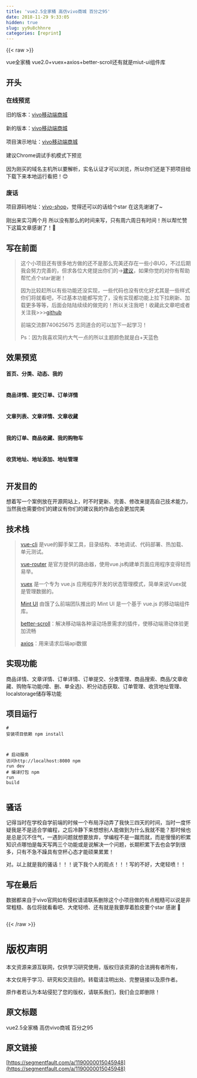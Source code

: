 ```yaml
---
title: 'vue2.5全家桶 高仿vivo商城 百分之95' 
date: 2018-11-29 9:33:05
hidden: true
slug: yy9u8chhnre
categories: [reprint]
---
```


{{< raw >}}

                    
<p>vue&#x5168;&#x5BB6;&#x6876; vue2.0+vuex+axios+better-scroll&#x8FD8;&#x6709;&#x5C31;&#x662F;miut-ui&#x7EC4;&#x4EF6;&#x5E93;</p>
<h2 id="articleHeader0">&#x5F00;&#x5934;</h2>
<h3 id="articleHeader1">&#x5728;&#x7EBF;&#x9884;&#x89C8;</h3>
<p>&#x65E7;&#x7684;&#x7248;&#x672C;&#xFF1A;<a href="http://fwk01.top" rel="nofollow noreferrer" target="_blank">vivo&#x79FB;&#x52A8;&#x7AEF;&#x5546;&#x57CE;</a><br><br>&#x65B0;&#x7684;&#x7248;&#x672C;&#xFF1A;<a href="http://fwk02.top" rel="nofollow noreferrer" target="_blank">vivo&#x79FB;&#x52A8;&#x7AEF;&#x5546;&#x57CE;</a><br><br>&#x9879;&#x76EE;&#x6F14;&#x793A;&#x5730;&#x5740;&#xFF1A;<a href="http://fwk02.top" rel="nofollow noreferrer" target="_blank">vivo&#x79FB;&#x52A8;&#x7AEF;&#x5546;&#x57CE;</a><br><br>&#x5EFA;&#x8BAE;Chrome&#x8C03;&#x8BD5;&#x624B;&#x673A;&#x6A21;&#x5F0F;&#x4E0B;&#x9884;&#x89C8;<br><br>&#x56E0;&#x4E3A;&#x521A;&#x4E70;&#x7684;&#x57DF;&#x540D;&#x4E3B;&#x673A;&#x6240;&#x4EE5;&#x8981;&#x89E3;&#x6790;&#xFF0C;&#x5B9E;&#x540D;&#x8BA4;&#x8BC1;&#x624D;&#x53EF;&#x4EE5;&#x6D4F;&#x89C8;&#xFF0C;&#x6240;&#x4EE5;&#x4F60;&#x4EEC;&#x8FD8;&#x662F;&#x4E0B;&#x628A;&#x9879;&#x76EE;&#x7ED9;&#x4E0B;&#x8F7D;&#x4E0B;&#x6765;&#x672C;&#x5730;&#x8FD0;&#x884C;&#x770B;&#x628A;&#xFF01;&#x1F60A;</p>
<h3 id="articleHeader2">&#x5E9F;&#x8BDD;</h3>
<p>&#x9879;&#x76EE;&#x6E90;&#x7801;&#x5730;&#x5740;&#xFF1A;<a href="https://github.com/Mynameisfwk/vivo-shop" rel="nofollow noreferrer" target="_blank">vivo-shop</a>&#xFF0C;&#x89C9;&#x5F97;&#x8FD8;&#x53EF;&#x4EE5;&#x7684;&#x8BDD;&#x7ED9;&#x4E2A;star &#x5728;&#x8FD9;&#x5148;&#x8C22;&#x8C22;&#x4E86;~<br><br>&#x521A;&#x51FA;&#x6765;&#x5B9E;&#x4E60;&#x4E24;&#x4E2A;&#x6708; &#x6240;&#x4EE5;&#x6CA1;&#x6709;&#x90A3;&#x4E48;&#x7684;&#x65F6;&#x95F4;&#x6765;&#x5199;&#xFF0C;&#x53EA;&#x6709;&#x5468;&#x516D;&#x5468;&#x65E5;&#x6709;&#x65F6;&#x95F4;&#xFF01;&#x6240;&#x4EE5;&#x5E2E;&#x5FD9;&#x8D5E;&#x4E0B;&#x8FD9;&#x7BC7;&#x6587;&#x7AE0;&#x611F;&#x8C22;&#x4E86;&#xFF01;&#x1F64F;</p>
<h2 id="articleHeader3">&#x5199;&#x5728;&#x524D;&#x9762;</h2>
<blockquote>&#x8FD9;&#x4E2A;&#x5C0F;&#x9879;&#x76EE;&#x8FD8;&#x6709;&#x5F88;&#x591A;&#x5730;&#x65B9;&#x505A;&#x7684;&#x8FD8;&#x4E0D;&#x662F;&#x90A3;&#x4E48;&#x5B8C;&#x7F8E;&#x8FD8;&#x5B58;&#x5728;&#x4E00;&#x4E9B;&#x5C0F;BUG&#xFF0C;&#x4E0D;&#x8FC7;&#x540E;&#x671F;&#x6211;&#x4F1A;&#x52AA;&#x529B;&#x5B8C;&#x5584;&#x7684;&#xFF0C;&#x4F46;&#x6C42;&#x5404;&#x4F4D;&#x5927;&#x4F6C;&#x63D0;&#x51FA;&#x4F60;&#x4EEC;&#x7684;-&gt;<a href="https://github.com/Mynameisfwk/vivo-shop/issues" rel="nofollow noreferrer" target="_blank">&#x5EFA;&#x8BAE;</a>&#xFF0C;&#x5982;&#x679C;&#x4F60;&#x89C9;&#x7684;&#x5BF9;&#x4F60;&#x6709;&#x5E2E;&#x52A9;&#x5E2E;&#x5FD9;&#x70B9;&#x4E2A;star&#x8C22;&#x8C22;&#xFF01;<p>&#x56E0;&#x4E3A;&#x6BD4;&#x8F83;&#x8D76;&#x6240;&#x4EE5;&#x6709;&#x4E9B;&#x529F;&#x80FD;&#x8FD8;&#x6CA1;&#x5B9E;&#x73B0;&#xFF0C;&#x4E00;&#x4E9B;&#x4EE3;&#x7801;&#x4E5F;&#x6CA1;&#x6709;&#x4F18;&#x5316;&#x597D;&#x5C24;&#x5176;&#x662F;&#x4E00;&#x4E9B;&#x6837;&#x5F0F;&#x4F60;&#x4EEC;&#x5C06;&#x5C31;&#x770B;&#x5427;&#xFF0C;&#x4E0D;&#x8FC7;&#x57FA;&#x672C;&#x529F;&#x80FD;&#x90FD;&#x5199;&#x5B8C;&#x4E86;&#xFF0C;&#x6CA1;&#x6709;&#x5B9E;&#x73B0;&#x90FD;&#x529F;&#x80FD;&#x4E0A;&#x62C9;&#x4E0B;&#x62C9;&#x5237;&#x65B0;&#x3001;&#x52A0;&#x8F7D;&#x66F4;&#x591A;&#x7B49;&#x7B49;&#xFF0C;&#x540E;&#x9762;&#x4F1A;&#x9646;&#x9646;&#x7EED;&#x7EED;&#x7684;&#x505A;&#x5B8C;&#x7684;&#xFF01;&#x6240;&#x4EE5;&#x5173;&#x6CE8;&#x6211;&#x5427;&#xFF01;&#x6536;&#x85CF;&#x6B64;&#x6587;&#x7AE0;&#x5427;&#x6216;&#x8005;&#x5173;&#x6CE8;&#x6211;&gt;&gt;&gt;<a href="https://github.com/Mynameisfwk/" rel="nofollow noreferrer" target="_blank">github</a></p>
<p>&#x524D;&#x7AEF;&#x4EA4;&#x6D41;&#x7FA4;740625675 &#x5FD7;&#x540C;&#x9053;&#x5408;&#x7684;&#x53EF;&#x4EE5;&#x52A0;&#x4E0B;&#x4E00;&#x8D77;&#x5B66;&#x4E60;&#xFF01;</p>
<p>Ps&#xFF1A;&#x56E0;&#x4E3A;&#x6211;&#x559C;&#x6B22;&#x7B80;&#x7EA6;&#x5927;&#x6C14;&#x4E00;&#x70B9;&#x7684;&#x6240;&#x4EE5;&#x4E3B;&#x9898;&#x989C;&#x8272;&#x5C31;&#x662F;&#x767D;+&#x5929;&#x84DD;&#x8272;</p>
</blockquote>
<h2 id="articleHeader4">&#x6548;&#x679C;&#x9884;&#x89C8;</h2>
<h4>&#x9996;&#x9875;&#x3001;&#x5206;&#x7C7B;&#x3001;&#x52A8;&#x6001;&#x3001;&#x6211;&#x7684;</h4>
<p><span class="img-wrap"><img data-src="/img/remote/1460000015045953?w=1555&amp;h=608" src="https://static.alili.tech/img/remote/1460000015045953?w=1555&amp;h=608" alt="" title="" style="cursor: pointer; display: inline;"></span></p>
<h4>&#x5546;&#x54C1;&#x8BE6;&#x60C5;&#x3001;&#x63D0;&#x4EA4;&#x8BA2;&#x5355;&#x3001;&#x8BA2;&#x5355;&#x8BE6;&#x60C5;</h4>
<p><span class="img-wrap"><img data-src="/img/remote/1460000015045954?w=1555&amp;h=608" src="https://static.alili.tech/img/remote/1460000015045954?w=1555&amp;h=608" alt="" title="" style="cursor: pointer; display: inline;"></span></p>
<h4>&#x6587;&#x7AE0;&#x5217;&#x8868;&#x3001;&#x6587;&#x7AE0;&#x8BE6;&#x60C5;&#x3001;&#x6587;&#x7AE0;&#x6536;&#x85CF;</h4>
<p><span class="img-wrap"><img data-src="/img/remote/1460000015045955?w=1555&amp;h=608" src="https://static.alili.tech/img/remote/1460000015045955?w=1555&amp;h=608" alt="" title="" style="cursor: pointer;"></span></p>
<h4>&#x6211;&#x7684;&#x8BA2;&#x5355;&#x3001;&#x5546;&#x54C1;&#x6536;&#x85CF;&#x3001;&#x6211;&#x7684;&#x8D2D;&#x7269;&#x8F66;</h4>
<p><span class="img-wrap"><img data-src="/img/remote/1460000015045956?w=1555&amp;h=608" src="https://static.alili.tech/img/remote/1460000015045956?w=1555&amp;h=608" alt="" title="" style="cursor: pointer; display: inline;"></span></p>
<h4>&#x6536;&#x8D27;&#x5730;&#x5740;&#x3001;&#x5730;&#x5740;&#x6DFB;&#x52A0;&#x3001;&#x5730;&#x5740;&#x7BA1;&#x7406;</h4>
<p><span class="img-wrap"><img data-src="/img/remote/1460000015045957?w=1555&amp;h=608" src="https://static.alili.tech/img/remote/1460000015045957?w=1555&amp;h=608" alt="" title="" style="cursor: pointer; display: inline;"></span></p>
<h2 id="articleHeader5">&#x5F00;&#x53D1;&#x76EE;&#x7684;</h2>
<p>&#x60F3;&#x7740;&#x5199;&#x4E00;&#x4E2A;&#x6848;&#x4F8B;&#x653E;&#x5728;&#x5F00;&#x6E90;&#x7F51;&#x7AD9;&#x4E0A;&#xFF0C;&#x65F6;&#x4E0D;&#x65F6;&#x66F4;&#x65B0;&#x3001;&#x5B8C;&#x5584;&#x3001;&#x4FEE;&#x6539;&#x6765;&#x63D0;&#x9AD8;&#x81EA;&#x5DF1;&#x6280;&#x672F;&#x80FD;&#x529B;&#xFF0C;&#x5F53;&#x7136;&#x6211;&#x4E5F;&#x9700;&#x8981;&#x4F60;&#x4EEC;&#x7684;&#x5EFA;&#x8BAE;&#x6709;&#x4F60;&#x4EEC;&#x7684;&#x5EFA;&#x8BAE;&#x6211;&#x7684;&#x4F5C;&#x54C1;&#x4E5F;&#x4F1A;&#x66F4;&#x52A0;&#x5B8C;&#x7F8E;</p>
<h2 id="articleHeader6">&#x6280;&#x672F;&#x6808;</h2>
<blockquote>
<a href="https://www.npmjs.com/package/vue-cli" rel="nofollow noreferrer" target="_blank">vue-cli</a> &#x662F;vue&#x7684;&#x811A;&#x624B;&#x67B6;&#x5DE5;&#x5177;&#xFF0C;&#x76EE;&#x5F55;&#x7ED3;&#x6784;&#x3001;&#x672C;&#x5730;&#x8C03;&#x8BD5;&#x3001;&#x4EE3;&#x7801;&#x90E8;&#x7F72;&#x3001;&#x70ED;&#x52A0;&#x8F7D;&#x3001;&#x5355;&#x5143;&#x6D4B;&#x8BD5;&#x3002;<p><a href="https://router.vuejs.org/zh-cn/" rel="nofollow noreferrer" target="_blank">vue-router</a> &#x662F;&#x5B98;&#x65B9;&#x63D0;&#x4F9B;&#x7684;&#x8DEF;&#x7531;&#x5668;&#xFF0C;&#x4F7F;&#x7528;vue.js&#x6784;&#x5EFA;&#x5355;&#x9875;&#x9762;&#x5E94;&#x7528;&#x7A0B;&#x5E8F;&#x53D8;&#x5F97;&#x8F7B;&#x800C;&#x6613;&#x4E3E;&#x3002;</p>
<p><a href="https://vuex.vuejs.org/zh-cn/" rel="nofollow noreferrer" target="_blank">vuex</a> &#x662F;&#x4E00;&#x4E2A;&#x4E13;&#x4E3A; vue.js &#x5E94;&#x7528;&#x7A0B;&#x5E8F;&#x5F00;&#x53D1;&#x7684;&#x72B6;&#x6001;&#x7BA1;&#x7406;&#x6A21;&#x5F0F;&#xFF0C;&#x7B80;&#x5355;&#x6765;&#x8BF4;Vuex&#x5C31;&#x662F;&#x7BA1;&#x7406;&#x6570;&#x636E;&#x7684;&#x3002;</p>
<p><a href="http://mint-ui.github.io/#!/zh-cn" rel="nofollow noreferrer" target="_blank">Mint UI</a> &#x7531;&#x997F;&#x4E86;&#x4E48;&#x524D;&#x7AEF;&#x56E2;&#x961F;&#x63A8;&#x51FA;&#x7684; Mint UI &#x662F;&#x4E00;&#x4E2A;&#x57FA;&#x4E8E; vue.js &#x7684;&#x79FB;&#x52A8;&#x7AEF;&#x7EC4;&#x4EF6;&#x5E93;&#x3002;</p>
<p><a href="http://ustbhuangyi.github.io/better-scroll/doc/options.html" rel="nofollow noreferrer" target="_blank">better-scroll</a>&#xFF1A;&#x89E3;&#x51B3;&#x79FB;&#x52A8;&#x7AEF;&#x5404;&#x79CD;&#x6EDA;&#x52A8;&#x573A;&#x666F;&#x9700;&#x6C42;&#x7684;&#x63D2;&#x4EF6;&#xFF0C;&#x4F7F;&#x79FB;&#x52A8;&#x7AEF;&#x6ED1;&#x52A8;&#x4F53;&#x9A8C;&#x66F4;&#x52A0;&#x6D41;&#x7545;</p>
<p><a href="https://www.npmjs.com/package/axios" rel="nofollow noreferrer" target="_blank">axios</a>&#xFF1A;&#x7528;&#x6765;&#x8BF7;&#x6C42;&#x540E;&#x7AEF;api&#x6570;&#x636E;</p>
</blockquote>
<h2 id="articleHeader7">&#x5B9E;&#x73B0;&#x529F;&#x80FD;</h2>
<p>&#x5546;&#x54C1;&#x8BE6;&#x60C5;&#x3001;&#x6587;&#x7AE0;&#x8BE6;&#x60C5;&#x3001;&#x8BA2;&#x5355;&#x8BE6;&#x60C5;&#x3001;&#x8BA2;&#x5355;&#x63D0;&#x4EA4;&#x3001;&#x5206;&#x7C7B;&#x7BA1;&#x7406;&#x3001;&#x5546;&#x54C1;&#x641C;&#x7D22;&#x3001;&#x5546;&#x54C1;/&#x6587;&#x7AE0;&#x6536;&#x85CF;&#x3001;&#x8D2D;&#x7269;&#x8F66;&#x529F;&#x80FD;(&#x589E;&#x3001;&#x5220;&#x3001;&#x5355;&#x5168;&#x9009;)&#x3001;&#x79EF;&#x5206;&#x52A8;&#x6001;&#x83B7;&#x53D6;&#x3001;&#x8BA2;&#x5355;&#x7BA1;&#x7406;&#x3001;&#x6536;&#x8D27;&#x5730;&#x5740;&#x7BA1;&#x7406;&#x3001;localstorage&#x50A8;&#x5B58;&#x7B49;&#x529F;&#x80FD;</p>
<h2 id="articleHeader8">&#x9879;&#x76EE;&#x8FD0;&#x884C;</h2>
<div class="widget-codetool" style="display:none;">
      <div class="widget-codetool--inner">
      <span class="selectCode code-tool" data-toggle="tooltip" data-placement="top" title="" data-original-title="&#x5168;&#x9009;"></span>
      <span type="button" class="copyCode code-tool" data-toggle="tooltip" data-placement="top" data-clipboard-text="# &#x5B89;&#x88C5;&#x9879;&#x76EE;&#x4F9D;&#x8D56;
npm install 

# &#x542F;&#x52A8;&#x670D;&#x52A1; &#x8BBF;&#x95EE;http://localhost:8080
npm run dev

# &#x7F16;&#x8BD1;&#x6253;&#x5305;
npm run build" title="" data-original-title="&#x590D;&#x5236;"></span>
      <span type="button" class="saveToNote code-tool" data-toggle="tooltip" data-placement="top" title="" data-original-title="&#x653E;&#x8FDB;&#x7B14;&#x8BB0;"></span>
      </div>
      </div><pre class="hljs dockerfile"><code><span class="hljs-comment"># &#x5B89;&#x88C5;&#x9879;&#x76EE;&#x4F9D;&#x8D56;</span>
npm install 

<span class="hljs-comment"># &#x542F;&#x52A8;&#x670D;&#x52A1; &#x8BBF;&#x95EE;http://localhost:8080</span>
npm <span class="hljs-keyword">run</span><span class="bash"> dev
</span>
<span class="hljs-comment"># &#x7F16;&#x8BD1;&#x6253;&#x5305;</span>
npm <span class="hljs-keyword">run</span><span class="bash"> build</span></code></pre>
<h2 id="articleHeader9">&#x9A9A;&#x8BDD;</h2>
<p>&#x8BB0;&#x5F97;&#x5F53;&#x65F6;&#x5728;&#x5B66;&#x6821;&#x81EA;&#x5B66;&#x524D;&#x7AEF;&#x7684;&#x65F6;&#x5019;&#x4E00;&#x4E2A;&#x5E03;&#x5C40;&#x6D6E;&#x52A8;&#x5F04;&#x4E86;&#x6211;&#x5FEB;&#x4E09;&#x56DB;&#x5929;&#x7684;&#x65F6;&#x95F4;&#xFF0C;&#x5F53;&#x65F6;&#x4E00;&#x5EA6;&#x6000;&#x7591;&#x6211;&#x662F;&#x4E0D;&#x662F;&#x9002;&#x5408;&#x5B66;&#x7F16;&#x7A0B;&#xFF0C;&#x4E4B;&#x540E;&#x51B7;&#x9759;&#x4E0B;&#x6765;&#x60F3;&#x60F3;&#x522B;&#x4EBA;&#x80FD;&#x505A;&#x5230;&#x4E3A;&#x4EC0;&#x4E48;&#x6211;&#x5C31;&#x4E0D;&#x80FD;&#xFF1F;&#x90A3;&#x65F6;&#x5019;&#x4E5F;&#x662F;&#x603B;&#x662F;&#x6C89;&#x4E0D;&#x4F4F;&#x6C14;&#xFF0C;&#x4E00;&#x9047;&#x5230;&#x95EE;&#x9898;&#x5C31;&#x60F3;&#x8981;&#x653E;&#x5F03;&#xFF0C;&#x5B66;&#x7F16;&#x7A0B;&#x4E0D;&#x662F;&#x4E00;&#x8E74;&#x800C;&#x5C31;&#xFF0C;&#x800C;&#x662F;&#x6162;&#x6162;&#x7684;&#x79EF;&#x7D2F;&#x77E5;&#x8BC6;&#x70B9;&#x54EA;&#x6015;&#x662F;&#x6BCF;&#x5929;&#x5199;&#x4E24;&#x4E09;&#x4E2A;&#x529F;&#x80FD;&#x6216;&#x662F;&#x8BF4;&#x89E3;&#x51B3;&#x4E00;&#x4E2A;&#x95EE;&#x9898;&#xFF0C;&#x957F;&#x671F;&#x79EF;&#x7D2F;&#x4E0B;&#x53BB;&#x4E5F;&#x4F1A;&#x5B66;&#x5230;&#x5F88;&#x591A;&#xFF0C;&#x53EA;&#x6709;&#x4E0D;&#x6025;&#x4E0D;&#x8E81;&#x5177;&#x6709;&#x7A7A;&#x676F;&#x5FC3;&#x6001;&#x624D;&#x80FD;&#x7855;&#x679C;&#x7D2F;&#x7D2F;&#xFF01;</p>
<p>&#x5BF9;&#x3002;&#x4EE5;&#x4E0A;&#x5C31;&#x662F;&#x6211;&#x7684;&#x9A9A;&#x8BDD;&#xFF01;&#xFF01;&#xFF01;&#x8BF4;&#x4E0B;&#x6211;&#x4E2A;&#x4EBA;&#x7684;&#x89C2;&#x70B9;&#xFF01;&#xFF01;&#xFF01;&#x5199;&#x7684;&#x4E0D;&#x597D;&#xFF0C;&#x5927;&#x4F6C;&#x8F7B;&#x55B7;&#xFF01;&#xFF01;</p>
<h2 id="articleHeader10">&#x5199;&#x5728;&#x6700;&#x540E;</h2>
<p>&#x6570;&#x636E;&#x90FD;&#x6765;&#x81EA;&#x4E8E;vivo&#x5B98;&#x7F51;&#x5982;&#x6709;&#x4FB5;&#x6743;&#x8BF7;&#x8BF7;&#x8054;&#x7CFB;&#x5220;&#x9664;&#x8FD9;&#x4E2A;&#x5C0F;&#x9879;&#x76EE;&#x505A;&#x7684;&#x6709;&#x70B9;&#x7C97;&#x7CD9;&#x53EF;&#x4EE5;&#x8BF4;&#x662F;&#x975E;&#x5E38;&#x7C97;&#x7CD9;&#x3001;&#x5404;&#x4F4D;&#x5C06;&#x5C31;&#x770B;&#x770B;&#x5427;&#x3001;&#x5927;&#x4F6C;&#x8F7B;&#x55B7;&#x3001;&#x8FD8;&#x6709;&#x5C31;&#x662F;&#x6211;&#x8981;&#x539A;&#x7740;&#x8138;&#x76AE;&#x8981;&#x4E2A;star &#x611F;&#x8C22; &#x1F64F;</p>
<p><span class="img-wrap"><img data-src="/img/remote/1460000015045958?w=198&amp;h=198" src="https://static.alili.tech/img/remote/1460000015045958?w=198&amp;h=198" alt="" title="" style="cursor: pointer; display: inline;"></span></p>

                
{{< /raw >}}

# 版权声明
本文资源来源互联网，仅供学习研究使用，版权归该资源的合法拥有者所有，

本文仅用于学习、研究和交流目的。转载请注明出处、完整链接以及原作者。

原作者若认为本站侵犯了您的版权，请联系我们，我们会立即删除！

## 原文标题
vue2.5全家桶 高仿vivo商城 百分之95

## 原文链接
[https://segmentfault.com/a/1190000015045948](https://segmentfault.com/a/1190000015045948)

